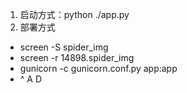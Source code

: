 1. 启动方式：python ./app.py
2. 部署方式
- screen -S spider_img
- screen -r 14898.spider_img
- gunicorn -c gunicorn.conf.py app:app
- ^ A D